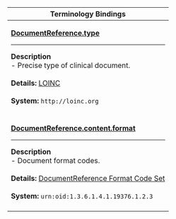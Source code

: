 |Terminology Bindings|
|---|
|<p>**[DocumentReference.type](http://hl7.org/fhir/DSTU2/documentreference-definitions.html#DocumentReference.type)**<hr>**Description**<br>- Precise type of clinical document.<br><br>**Details:** [LOINC](http://hl7.org/fhir/dstu2/loinc.html)<br><br>**System:** `http://loinc.org`<br><br>|
|<p>**[DocumentReference.content.format](http://hl7.org/fhir/DSTU2/documentreference-definitions.html#DocumentReference.content.format)**<hr>**Description**<br>- Document format codes.<br><br>**Details:** [DocumentReference Format Code Set](http://hl7.org/fhir/dstu2/valueset-formatcodes.html)<br><br>**System:** `urn:oid:1.3.6.1.4.1.19376.1.2.3`<br><br>|
